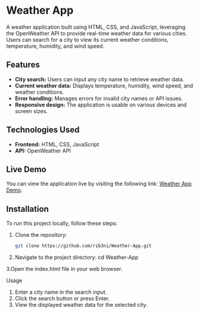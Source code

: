 # Weather App

A weather application built using HTML, CSS, and JavaScript, leveraging the OpenWeather API to provide real-time weather data for various cities. Users can search for a city to view its current weather conditions, temperature, humidity, and wind speed.

## Features

- **City search:** Users can input any city name to retrieve weather data.
- **Current weather data:** Displays temperature, humidity, wind speed, and weather conditions.
- **Error handling:** Manages errors for invalid city names or API issues.
- **Responsive design:** The application is usable on various devices and screen sizes.

## Technologies Used

- **Frontend:** HTML, CSS, JavaScript
- **API:** OpenWeather API

## Live Demo

You can view the application live by visiting the following link: [Weather App Demo](https://rib3ni.github.io/Weather-App/).

## Installation

To run this project locally, follow these steps:

1. Clone the repository:

   ```bash
   git clone https://github.com/rib3ni/Weather-App.git
   
2. Navigate to the project directory:
  cd Weather-App

3.Open the index.html file in your web browser.

Usage

1. Enter a city name in the search input.
2. Click the search button or press Enter.
3. View the displayed weather data for the selected city.



